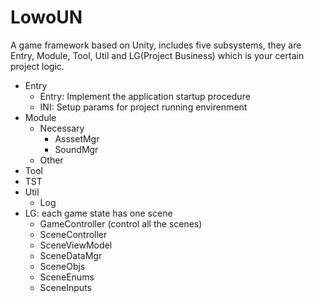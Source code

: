# LowoUN
A game framework based on Unity, includes five subsystems, they are Entry, Module, Tool, Util and LG(Project Business) which is your certain project logic.

*   Entry
    *   Entry: Implement the application startup procedure
    *   INI: Setup params for project running envirenment
*   Module
    *   Necessary
        *   AsssetMgr
        *   SoundMgr
    *   Other
*   Tool
*   TST
*   Util
    *   Log
*   LG: each game state has one scene
    *   GameController (control all the scenes)
    *   SceneController
    *   SceneViewModel
    *   SceneDataMgr
    *   SceneObjs
    *   SceneEnums
    *   SceneInputs

